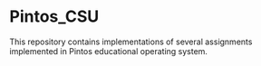 # Pintos_CSU
This repository contains implementations of several assignments implemented in Pintos educational operating system.
